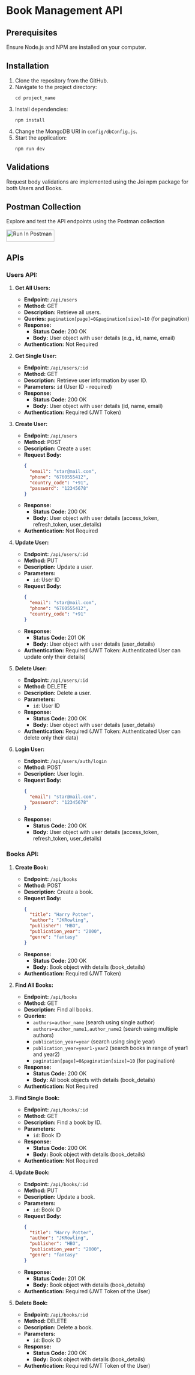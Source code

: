 # Book Management API

## Prerequisites

Ensure Node.js and NPM are installed on your computer.

## Installation

1. Clone the repository from the GitHub.
2. Navigate to the project directory:
   ```
   cd project_name
   ```
3. Install dependencies:
   ```
   npm install
   ```
4. Change the MongoDB URI in `config/dbConfig.js`.
5. Start the application:
   ```
   npm run dev
   ```

## Validations

Request body validations are implemented using the Joi npm package for both Users and Books.

## Postman Collection

Explore and test the API endpoints using the Postman collection

[<img src="https://run.pstmn.io/button.svg" alt="Run In Postman" style="width: 128px; height: 32px;">](https://app.getpostman.com/run-collection/25041489-58efd87c-2af4-46ce-add0-9d3e73981086?action=collection%2Ffork&source=rip_markdown&collection-url=entityId%3D25041489-58efd87c-2af4-46ce-add0-9d3e73981086%26entityType%3Dcollection%26workspaceId%3D597eb560-d46d-465f-8638-e3b72abd08aa)

## APIs

### Users API:

1. **Get All Users:**

   - **Endpoint:** `/api/users`
   - **Method:** GET
   - **Description:** Retrieve all users.
   - **Queries:** `pagination[page]=0&pagination[size]=10` (for pagination)
   - **Response:**
     - **Status Code:** 200 OK
     - **Body:** User object with user details (e.g., id, name, email)
   - **Authentication:** Not Required

2. **Get Single User:**
   - **Endpoint:** `/api/users/:id`
   - **Method:** GET
   - **Description:** Retrieve user information by user ID.
   - **Parameters:** `id` (User ID - required)
   - **Response:**
     - **Status Code:** 200 OK
     - **Body:** User object with user details (id, name, email)
   - **Authentication:** Required (JWT Token)

3. **Create User:**

   - **Endpoint:** `/api/users`
   - **Method:** POST
   - **Description:** Create a user.
   - **Request Body:**
     ```json
     {
       "email": "star@mail.com",
       "phone": "6760555412",
       "country_code": "+91",
       "password": "12345678"
     }
     ```
   - **Response:**
     - **Status Code:** 200 OK
     - **Body:** User object with user details (access_token, refresh_token, user_details)
   - **Authentication:** Not Required

4. **Update User:**

   - **Endpoint:** `/api/users/:id`
   - **Method:** PUT
   - **Description:** Update a user.
   - **Parameters:**
     - `id`: User ID
   - **Request Body:**
     ```json
     {
       "email": "star@mail.com",
       "phone": "6760555412",
       "country_code": "+91"
     }
     ```
   - **Response:**
     - **Status Code:** 201 OK
     - **Body:** User object with user details (user_details)
   - **Authentication:** Required (JWT Token: Authenticated User can update only their details)

5. **Delete User:**

   - **Endpoint:** `/api/users/:id`
   - **Method:** DELETE
   - **Description:** Delete a user.
   - **Parameters:**
     - `id`: User ID
   - **Response:**
     - **Status Code:** 200 OK
     - **Body:** User object with user details (user_details)
   - **Authentication:** Required (JWT Token: Authenticated User can delete only their data)

6. **Login User:**
   - **Endpoint:** `/api/users/auth/login`
   - **Method:** POST
   - **Description:** User login.
   - **Request Body:**
     ```json
     {
       "email": "star@mail.com",
       "password": "12345678"
     }
     ```
   - **Response:**
     - **Status Code:** 200 OK
     - **Body:** User object with user details (access_token, refresh_token, user_details)

### Books API:

1. **Create Book:**

   - **Endpoint:** `/api/books`
   - **Method:** POST
   - **Description:** Create a book.
   - **Request Body:**
     ```json
     {
       "title": "Harry Potter",
       "author": "JKRowling",
       "publisher": "HBO",
       "publication_year": "2000",
       "genre": "fantasy"
     }
     ```
   - **Response:**
     - **Status Code:** 200 OK
     - **Body:** Book object with details (book_details)
   - **Authentication:** Required (JWT Token)

2. **Find All Books:**
   - **Endpoint:** `/api/books`
   - **Method:** GET
   - **Description:** Find all books.
   - **Queries:**
     - `authors=author_name` (search using single author)
     - `authors=author_name1,author_name2` (search using multiple authors)
     - `publication_year=year` (search using single year)
     - `publication_year=year1-year2` (search books in range of year1 and year2)
     - `pagination[page]=0&pagination[size]=10` (for pagination)
   - **Response:**
     - **Status Code:** 200 OK
     - **Body:** All book objects with details (book_details)
   - **Authentication:** Not Required

3. **Find Single Book:**

   - **Endpoint:** `/api/books/:id`
   - **Method:** GET
   - **Description:** Find a book by ID.
   - **Parameters:**
     - `id`: Book ID
   - **Response:**
     - **Status Code:** 200 OK
     - **Body:** Book object with details (book_details)
   - **Authentication:** Not Required

4. **Update Book:**

   - **Endpoint:** `/api/books/:id`
   - **Method:** PUT
   - **Description:** Update a book.
   - **Parameters:**
     - `id`: Book ID
   - **Request Body:**
     ```json
     {
       "title": "Harry Potter",
       "author": "JKRowling",
       "publisher": "HBO",
       "publication_year": "2000",
       "genre": "fantasy"
     }
     ```
   - **Response:**
     - **Status Code:** 201 OK
     - **Body:** Book object with details (book_details)
   - **Authentication:** Required (JWT Token of the User)

5. **Delete Book:**
   - **Endpoint:** `/api/books/:id`
   - **Method:** DELETE
   - **Description:** Delete a book.
   - **Parameters:**
     - `id`: Book ID
   - **Response:**
     - **Status Code:** 200 OK
     - **Body:** Book object with details (book_details)
   - **Authentication:** Required (JWT Token of the User)
